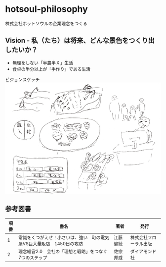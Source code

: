 # hotsoul-philosophy
株式会社ホットソウルの企業理念をつくる

## Vision - 私（たち）は将来、どんな景色をつくり出したいか？
- 無理をしない「半農半Ｘ」生活
- 食卓の半分以上が「手作り」である生活

ビジョンスケッチ    
<img src="img/ビジョンスケッチ.png" alt="ビジョンスケッチ" title="ビジョンスケッチ" width="600" height="">

## 参考図書

項番|書名|著者|発行
----|----|----|----
1|常識をくつがえせ！小さいは、強い　町の電気屋VS巨大量販店　1450日の攻防|江藤 健続|株式会社フローラル出版
2|理念経営2.0　会社の「理想と戦略」をつなぐ7つのステップ|佐宗 邦威|ダイアモンド社
